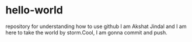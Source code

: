 # hello-world
repository for understanding how to use github
 I am Akshat Jindal and I am here to take the world by storm.Cool, I am gonna commit and push.
